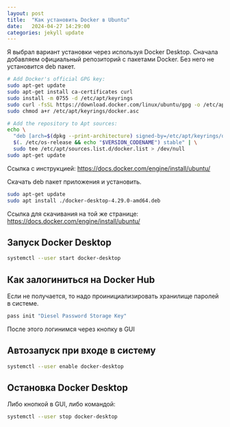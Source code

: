 ```yaml
---
layout: post
title:  "Как установить Docker в Ubuntu"
date:   2024-04-27 14:29:00
categories: jekyll update
---
```


Я выбрал вариант установки через используя Docker Desktop.
Сначала добавляем официальный репозиторий с пакетами Docker. 
Без него не установится deb пакет.

```bash
# Add Docker's official GPG key:
sudo apt-get update
sudo apt-get install ca-certificates curl
sudo install -m 0755 -d /etc/apt/keyrings
sudo curl -fsSL https://download.docker.com/linux/ubuntu/gpg -o /etc/apt/keyrings/docker.asc
sudo chmod a+r /etc/apt/keyrings/docker.asc

# Add the repository to Apt sources:
echo \
  "deb [arch=$(dpkg --print-architecture) signed-by=/etc/apt/keyrings/docker.asc] https://download.docker.com/linux/ubuntu \
  $(. /etc/os-release && echo "$VERSION_CODENAME") stable" | \
  sudo tee /etc/apt/sources.list.d/docker.list > /dev/null
sudo apt-get update
```

Ссылка с инструкцией:
https://docs.docker.com/engine/install/ubuntu/

Скачать deb пакет приложения и установить.
```bash
sudo apt-get update
sudo apt install ./docker-desktop-4.29.0-amd64.deb
```
Ссылка для скачивания на той же странице:
https://docs.docker.com/engine/install/ubuntu/

## Запуск Docker Desktop
```bash
systemctl --user start docker-desktop
```

## Как залогиниться на Docker Hub
Если не получается, то надо проинициализировать хранилище паролей в системе.
```bash
pass init "Diesel Password Storage Key"
```

После этого логинимся через кнопку в GUI

## Автозапуск при входе в систему
```bash
systemctl --user enable docker-desktop
```

## Остановка Docker Desktop
Либо кнопкой в GUI, либо командой:
```bash
systemctl --user stop docker-desktop
```